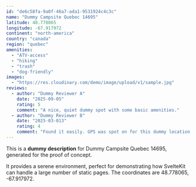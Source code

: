 ```yaml
---
id: "de6c58fa-9a0f-46a7-ada1-9531924c4c3c"
name: "Dummy Campsite Quebec 14695"
latitude: 48.778065
longitude: -67.917972
continent: "north-america"
country: "canada"
region: "quebec"
amenities:
  - "ATV-access"
  - "hiking"
  - "trash"
  - "dog-friendly"
images:
  - "https://res.cloudinary.com/demo/image/upload/v1/sample.jpg"
reviews:
  - author: "Dummy Reviewer A"
    date: "2025-09-05"
    rating: 5
    comment: "A nice, quiet dummy spot with some basic amenities."
  - author: "Dummy Reviewer B"
    date: "2025-03-013"
    rating: 4
    comment: "Found it easily. GPS was spot on for this dummy location."
---
```


This is a **dummy description** for Dummy Campsite Quebec 14695, generated for the proof of concept.

It provides a serene environment, perfect for demonstrating how SvelteKit can handle a large number of static pages. The coordinates are 48.778065, -67.917972.
